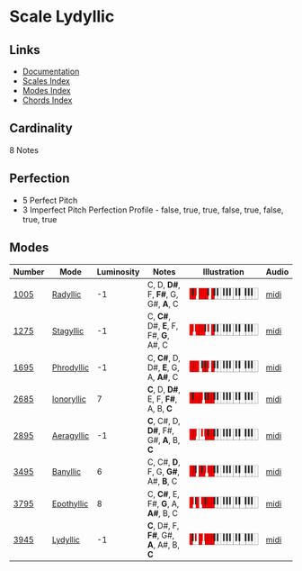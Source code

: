 # Scale Lydyllic

## Links

- [Documentation](README.md)
- [Scales Index](Scales.md)
- [Modes Index](Modes.md)
- [Chords Index](Chords.md)

## Cardinality

8 Notes

## Perfection

- 5 Perfect Pitch
- 3 Imperfect Pitch
Perfection Profile - false, true, true, false, true, false, true, true

## Modes

| Number | Mode | Luminosity | Notes | Illustration | Audio |
|--------|------|------------|-------|--------------|-------|
| [1005](https://ianring.com/musictheory/scales/1005) | [Radyllic](ModeRadyllic.md) | -1 | C, D, **D#**, F, **F#**, G, G#, **A**, C | ![CNaturalRadyllic](ModeCNaturalRadyllic.png) | [midi](https://github.com/edipermadi/music/blob/main/docs/ModeCNaturalRadyllic.mid?raw=true) | 
| [1275](https://ianring.com/musictheory/scales/1275) | [Stagyllic](ModeStagyllic.md) | -1 | C, **C#**, D#, **E**, F, F#, **G**, A#, C | ![CNaturalStagyllic](ModeCNaturalStagyllic.png) | [midi](https://github.com/edipermadi/music/blob/main/docs/ModeCNaturalStagyllic.mid?raw=true) | 
| [1695](https://ianring.com/musictheory/scales/1695) | [Phrodyllic](ModePhrodyllic.md) | -1 | C, **C#**, D, D#, **E**, G, A, **A#**, C | ![CNaturalPhrodyllic](ModeCNaturalPhrodyllic.png) | [midi](https://github.com/edipermadi/music/blob/main/docs/ModeCNaturalPhrodyllic.mid?raw=true) | 
| [2685](https://ianring.com/musictheory/scales/2685) | [Ionoryllic](ModeIonoryllic.md) | 7 | **C**, D, **D#**, E, F, **F#**, A, B, **C** | ![CNaturalIonoryllic](ModeCNaturalIonoryllic.png) | [midi](https://github.com/edipermadi/music/blob/main/docs/ModeCNaturalIonoryllic.mid?raw=true) | 
| [2895](https://ianring.com/musictheory/scales/2895) | [Aeragyllic](ModeAeragyllic.md) | -1 | **C**, C#, D, **D#**, F#, G#, **A**, B, **C** | ![CNaturalAeragyllic](ModeCNaturalAeragyllic.png) | [midi](https://github.com/edipermadi/music/blob/main/docs/ModeCNaturalAeragyllic.mid?raw=true) | 
| [3495](https://ianring.com/musictheory/scales/3495) | [Banyllic](ModeBanyllic.md) | 6 | C, C#, **D**, F, G, **G#**, A#, **B**, C | ![CNaturalBanyllic](ModeCNaturalBanyllic.png) | [midi](https://github.com/edipermadi/music/blob/main/docs/ModeCNaturalBanyllic.mid?raw=true) | 
| [3795](https://ianring.com/musictheory/scales/3795) | [Epothyllic](ModeEpothyllic.md) | 8 | C, **C#**, E, F#, **G**, A, **A#**, B, C | ![CNaturalEpothyllic](ModeCNaturalEpothyllic.png) | [midi](https://github.com/edipermadi/music/blob/main/docs/ModeCNaturalEpothyllic.mid?raw=true) | 
| [3945](https://ianring.com/musictheory/scales/3945) | [Lydyllic](ModeLydyllic.md) | -1 | **C**, D#, F, **F#**, G#, **A**, A#, B, **C** | ![CNaturalLydyllic](ModeCNaturalLydyllic.png) | [midi](https://github.com/edipermadi/music/blob/main/docs/ModeCNaturalLydyllic.mid?raw=true) | 
